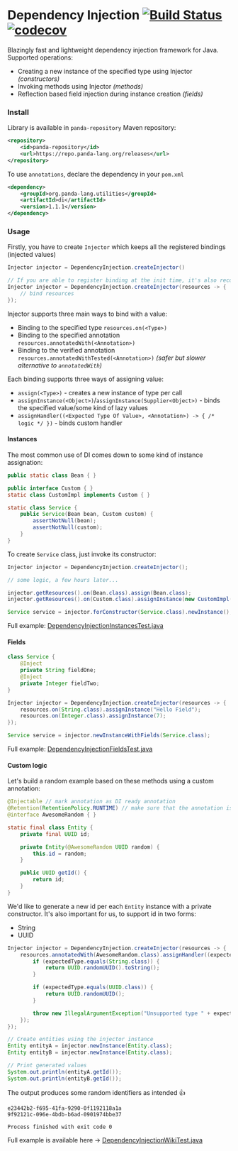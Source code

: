 # Dependency Injection [![Build Status](https://travis-ci.com/dzikoysk/dependency-injector.svg?branch=master)](https://travis-ci.com/dzikoysk/dependency-injector) [![codecov](https://codecov.io/gh/dzikoysk/dependency-injector/branch/master/graph/badge.svg)](https://codecov.io/gh/dzikoysk/dependency-injector)

Blazingly fast and lightweight dependency injection framework for Java. Supported operations:
* Creating a new instance of the specified type using Injector _(constructors)_
* Invoking methods using Injector _(methods)_
* Reflection based field injection during instance creation _(fields)_

### Install
Library is available in `panda-repository` Maven repository:

```xml
<repository>
    <id>panda-repository</id>
    <url>https://repo.panda-lang.org/releases</url>
</repository>
```

To use `annotations`, declare the dependency in your `pom.xml`

```xml
<dependency>
    <groupId>org.panda-lang.utilities</groupId>
    <artifactId>di</artifactId>
    <version>1.1.1</version>
</dependency>
```

### Usage
Firstly, you have to create `Injector` which keeps all the registered bindings (injected values)

```java
Injector injector = DependencyInjection.createInjector()

// If you are able to register binding at the init time, it's also recommended to use the following structure
Injector injector = DependencyInjection.createInjector(resources -> {
    // bind resources
});
```

Injector supports three main ways to bind with a value:
* Binding to the specified type `resources.on(<Type>)`
* Binding to the specified annotation `resources.annotatedWith(<Annotation>)`
* Binding to the verified annotation `resources.annotatedWithTested(<Annotation>)` *(safer but slower alternative to `annotatedWith`)*

Each binding supports three ways of assigning value:
* `assign(<Type>)` - creates a new instance of type per call
* `assignInstance(<Object>)`/`assignInstance(Supplier<Object>)` - binds the specified value/some kind of lazy values
* `assignHandler((<Expected Type Of Value>, <Annotation>) -> { /* logic */ })` - binds custom handler

#### Instances
The most common use of DI comes down to some kind of instance assignation:

```java
public static class Bean { }

public interface Custom { }
static class CustomImpl implements Custom { }

static class Service {
    public Service(Bean bean, Custom custom) {
        assertNotNull(bean);
        assertNotNull(custom);
    }
}
```

To create `Service` class, just invoke its constructor:

```java
Injector injector = DependencyInjection.createInjector();

// some logic, a few hours later...

injector.getResources().on(Bean.class).assign(Bean.class);
injector.getResources().on(Custom.class).assignInstance(new CustomImpl());

Service service = injector.forConstructor(Service.class).newInstance();
```

Full example: [DependencyInjectionInstancesTest.java](https://github.com/dzikoysk/di/blob/master/src/test/java/org/panda_lang/panda/utilities/inject/DependencyInjectionInstancesTest.java)

#### Fields
```java
class Service {
    @Inject
    private String fieldOne;
    @Inject
    private Integer fieldTwo;
}

Injector injector = DependencyInjection.createInjector(resources -> {
    resources.on(String.class).assignInstance("Hello Field");
    resources.on(Integer.class).assignInstance(7);
});

Service service = injector.newInstanceWithFields(Service.class);
```

Full example: [DependencyInjectionFieldsTest.java](https://github.com/dzikoysk/dependency-injector/blob/master/src/test/java/org/panda_lang/panda/utilities/inject/DependencyInjectionFieldsTest.java)


#### Custom logic

Let's build a random example based on these methods using a custom annotation:

```java
@Injectable // mark annotation as DI ready annotation
@Retention(RetentionPolicy.RUNTIME) // make sure that the annotation is visible at runtime
@interface AwesomeRandom { }

static final class Entity {
    private final UUID id;

    private Entity(@AwesomeRandom UUID random) {
        this.id = random;
    }

    public UUID getId() {
        return id;
    }
}
```

We'd like to generate a new id per each `Entity` instance with a private constructor. It's also important for us, to support id in two forms:
* String
* UUID

```java
Injector injector = DependencyInjection.createInjector(resources -> {
    resources.annotatedWith(AwesomeRandom.class).assignHandler((expectedType, annotation) -> {
        if (expectedType.equals(String.class)) {
            return UUID.randomUUID().toString();
        }

        if (expectedType.equals(UUID.class)) {
            return UUID.randomUUID();
        }

        throw new IllegalArgumentException("Unsupported type " + expectedType);
    });
});

// Create entities using the injector instance
Entity entityA = injector.newInstance(Entity.class);
Entity entityB = injector.newInstance(Entity.class);

// Print generated values
System.out.println(entityA.getId());
System.out.println(entityB.getId());
```

The output produces some random identifiers as intended 👍 

```
e23442b2-f695-41fa-9290-0f1192118a1a
9f92121c-096e-4bdb-b6ad-0901974bbe37

Process finished with exit code 0
```

Full example is available here -> [DependencyInjectionWikiTest.java](https://github.com/dzikoysk/dependency-injector/blob/master/src/test/java/org/panda_lang/panda/utilities/inject/DependencyInjectionWikiTest.java)
